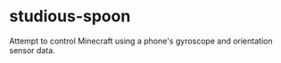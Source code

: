 # studious-spoon
Attempt to control Minecraft using a phone's gyroscope and orientation sensor data.
